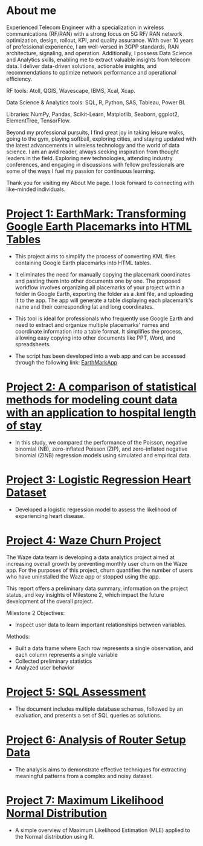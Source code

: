 # About me

Experienced Telecom Engineer with a specialization in wireless communications (RF/RAN) with a strong focus on 5G RF/ RAN network optimization, design, rollout, KPI, and quality assurance. With over 10 years of professional experience, I am well-versed in 3GPP standards, RAN architecture, signaling, and 
operation. Additionally, I possess Data Science and Analytics skills, enabling me to extract valuable insights from telecom data. I deliver data-driven solutions, actionable insights, and recommendations to optimize network performance and operational efficiency.

RF tools: Atoll, QGIS, Wavescape, IBMS, Xcal, Xcap.

Data Science & Analytics tools: SQL, R, Python, SAS, Tableau, Power BI.

Libraries: NumPy, Pandas, Scikit-Learn, Matplotlib, Seaborn, ggplot2, ElementTree, TensorFlow.

Beyond my professional pursuits, I find great joy in taking leisure walks, going to the gym, playing softball, exploring cities, and staying updated with the latest advancements in wireless technology and the world of data science. I am an avid reader, always seeking inspiration from thought leaders in the field. Exploring new technologies, attending industry conferences, and engaging in discussions with fellow professionals are some of the ways I fuel my passion for continuous learning.

Thank you for visiting my About Me page. I look forward to connecting with like-minded individuals.

# [Project 1: EarthMark: Transforming Google Earth Placemarks into HTML Tables](https://github.com/gustavofernandezlembert/Placemarks.KML_TO_HTML)

* This project aims to simplify the process of converting KML files containing Google Earth placemarks into HTML tables.
  
* It eliminates the need for manually copying the placemark coordinates and pasting them into other documents one by one. The proposed workflow involves organizing all placemarks of your project within a folder in Google Earth, exporting the folder as a .kml file, and uploading it to the app. The app will generate a table displaying each placemark's name and their corresponding lat and long coordinates. 
                                                                      
* This tool is ideal for professionals who frequently use Google Earth and need to extract and organize multiple placemarks' names and coordinate information into a table format. It simplifies the process, allowing easy copying into other documents like PPT, Word, and spreadsheets.

* The script has been developed into a web app and can be accessed through the following link:
  [EarthMarkApp](https://project-392521.uw.r.appspot.com/)

# [Project 2: A comparison of statistical methods for modeling count data with an application to hospital length of stay](https://bmcmedresmethodol.biomedcentral.com/articles/10.1186/s12874-022-01685-8)

* In this study, we compared the performance of the Poisson, negative binomial (NB), zero-inflated Poisson (ZIP), and zero-inflated negative binomial (ZINB) regression models using simulated and empirical data.

# [Project 3: Logistic Regression Heart Dataset](https://github.com/gustavofernandezlembert/Logistic-Regression-Heart-Data-/blob/master/Heart.pdf)

* Developed a logistic regression model to assess the likelihood of experiencing heart disease.

# [Project 4: Waze Churn Project](https://github.com/gustavofernandezlembert/Gustavo-Fernandez/blob/1cd91b161aed7a225d510c0215afaeec90734e3e/%20Waze%20project%20lab.ipynb)

The Waze data team is developing a data analytics project aimed at increasing overall growth by preventing monthly user churn on the Waze app. For the purposes of this project, churn quantifies the number of users who have uninstalled the Waze app or stopped using the app. 

This report offers a preliminary data summary, information on the project status, and key insights of Milestone 2, which impact the future development of the overall project.  

Milestone 2 Objectives:

* Inspect user data to learn important relationships between variables. 

Methods: 
* Built a data frame where Each row represents a single observation, and each column represents a single variable
* Collected preliminary statistics
* Analyzed user behavior
  
# [Project 5: SQL Assessment](https://github.com/gustavofernandezlembert/Example_of_SQL_Querys)

* The document includes multiple database schemas, followed by an evaluation, and presents a set of SQL queries as solutions.

# [Project 6: Analysis of Router Setup Data](https://github.com/gustavofernandezlembert/Analysis-Router-Setup)

* The analysis aims to demonstrate effective techniques for extracting meaningful patterns from a complex and noisy dataset.

# [Project 7: Maximum Likelihood Normal Distribution](https://gustavofernandezlembert.github.io/Maximum-Likelihood/)

* A simple overview of Maximum Likelihood Estimation (MLE) applied to the Normal distribution using R.





